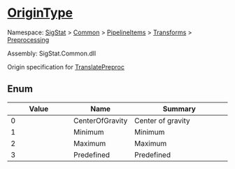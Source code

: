 # [OriginType](./OriginType.md)
Namespace: [SigStat]() > [Common](./../../../README.md) > [PipelineItems]() > [Transforms]() > [Preprocessing](./README.md)

Assembly: SigStat.Common.dll


Origin specification for [TranslatePreproc](https://github.com/hargitomi97/sigstat/blob/master/docs/md/SigStat/Common/PipelineItems/Transforms/Preprocessing/TranslatePreproc.md)

##	Enum

| Value | Name | Summary | 
| --- | --- | --- | 
| 0<img width=200/>| CenterOfGravity| Center of gravity<img width=200/>| <br>
| 1<img width=200/>| Minimum| Minimum<img width=200/>| <br>
| 2<img width=200/>| Maximum| Maximum<img width=200/>| <br>
| 3<img width=200/>| Predefined| Predefined<img width=200/>| <br>



